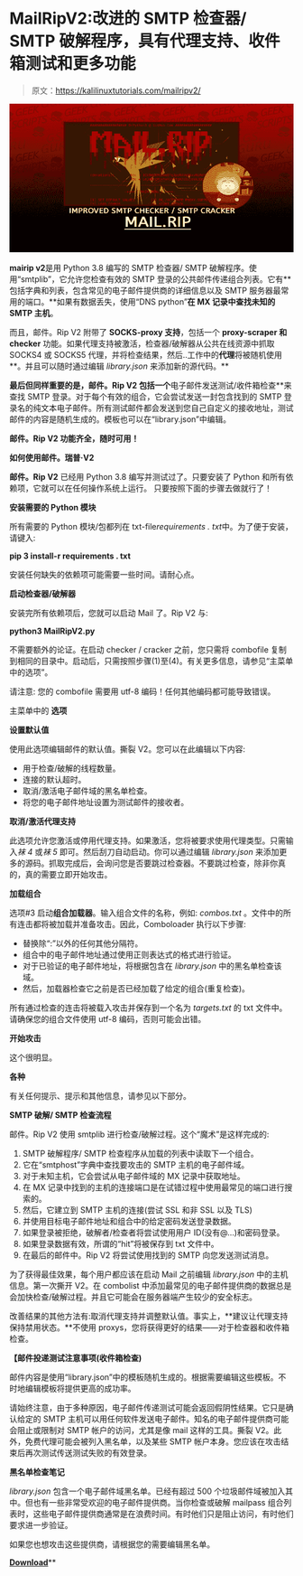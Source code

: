# MailRipV2:改进的 SMTP 检查器/ SMTP 破解程序，具有代理支持、收件箱测试和更多功能

> 原文：<https://kalilinuxtutorials.com/mailripv2/>

[![](img//ae515d44cc3df4a53bd045ca874bbfa6.png)](https://1.bp.blogspot.com/-Fa7Ekuzrb9Y/YUyDmCMGQ1I/AAAAAAAAK7Y/0rz8Ndh6dmM8vB2aHRFPlOv9ZT78TCSUwCLcBGAsYHQ/s728/Mail.Rip-Improved-SMTP-Checker-SMTP-Cracker%2B%25281%2529.png)

**mairip v2**是用 Python 3.8 编写的 SMTP 检查器/ SMTP 破解程序。使用“smtplib”，它允许您检查有效的 SMTP 登录的公共邮件传递组合列表。它有**包括字典和列表，包含常见的电子邮件提供商的详细信息以及 SMTP 服务器最常用的端口。**如果有数据丢失，使用“DNS python”**在 MX 记录中查找未知的 SMTP 主机**。

而且，邮件。Rip V2 附带了 **SOCKS-proxy 支持**，包括一个 **proxy-scraper 和 checker** 功能。如果代理支持被激活，检查器/破解器从公共在线资源中抓取 SOCKS4 或 SOCKS5 代理，并将检查结果，然后..工作中的**代理**将被随机使用**。并且可以随时通过编辑 *library.json* 来添加新的源代码。**

 **最后但同样重要的是，邮件。Rip V2 包括一个**电子邮件发送测试/收件箱检查**来查找 SMTP 登录。对于每个有效的组合，它会尝试发送一封包含找到的 SMTP 登录名的纯文本电子邮件。所有测试邮件都会发送到您自己自定义的接收地址，测试邮件的内容是随机生成的。模板也可以在“library.json”中编辑。

**邮件。Rip V2 功能齐全，随时可用！**

**如何使用邮件。瑞普·V2**

**邮件。Rip V2** 已经用 Python 3.8 编写并测试过了。只要安装了 Python 和所有依赖项，它就可以在任何操作系统上运行。
只要按照下面的步骤去做就行了！

**安装需要的 Python 模块**

所有需要的 Python 模块/包都列在 txt-file*requirements . txt*中。为了便于安装，请键入:

**pip 3 install-r requirements . txt**

安装任何缺失的依赖项可能需要一些时间。请耐心点。

**启动检查器/破解器**

安装完所有依赖项后，您就可以启动 Mail 了。Rip V2 与:

**python3 MailRipV2.py**

不需要额外的论证。在启动 checker / cracker 之前，您只需将 combofile 复制到相同的目录中。启动后，只需按照步骤(1)至(4)。有关更多信息，请参见“主菜单中的选项”。

请注意:
您的 combofile 需要用 utf-8 编码！任何其他编码都可能导致错误。

主菜单中的 **选项**

**设置默认值**

使用此选项编辑邮件的默认值。撕裂 V2。您可以在此编辑以下内容:

*   用于检查/破解的线程数量。
*   连接的默认超时。
*   取消/激活电子邮件域的黑名单检查。
*   将您的电子邮件地址设置为测试邮件的接收者。

**取消/激活代理支持**

此选项允许您激活或停用代理支持。如果激活，您将被要求使用代理类型。只需输入*袜 4* 或*袜 5* 即可。然后刮刀自动启动。你可以通过编辑 *library.json* 来添加更多的源码。抓取完成后，会询问您是否要跳过检查器。不要跳过检查，除非你真的，真的需要立即开始攻击。

**加载组合**

选项#3 启动**组合加载器**。输入组合文件的名称，例如: *combos.txt* 。文件中的所有连击都将被加载并准备攻击。因此，Comboloader 执行以下步骤:

*   替换除“:”以外的任何其他分隔符。
*   组合中的电子邮件地址通过使用正则表达式的格式进行验证。
*   对于已验证的电子邮件地址，将根据包含在 *library.json* 中的黑名单检查该域。
*   然后，加载器检查它之前是否已经加载了给定的组合(重复检查)。

所有通过检查的连击将被载入攻击并保存到一个名为 *targets.txt* 的 txt 文件中。请确保您的组合文件使用 utf-8 编码，否则可能会出错。

**开始攻击**

这个很明显。

**各种**

有关任何提示、提示和其他信息，请参见以下部分。

**SMTP 破解/ SMTP 检查流程**

邮件。Rip V2 使用 smtplib 进行检查/破解过程。这个“魔术”是这样完成的:

1.  SMTP 破解程序/ SMTP 检查程序从加载的列表中读取下一个组合。
2.  它在“smtphost”字典中查找要攻击的 SMTP 主机的电子邮件域。
3.  对于未知主机，它会尝试从电子邮件域的 MX 记录中获取地址。
4.  在 MX 记录中找到的主机的连接端口是在试错过程中使用最常见的端口进行搜索的。
5.  然后，它建立到 SMTP 主机的连接(尝试 SSL 和非 SSL 以及 TLS)
6.  并使用目标电子邮件地址和组合中的给定密码发送登录数据。
7.  如果登录被拒绝，破解者/检查者将尝试使用用户 ID(没有@…)和密码登录。
8.  如果登录数据有效，所谓的“hit”将被保存到 txt 文件中。
9.  在最后的邮件中。Rip V2 将尝试使用找到的 SMTP 向您发送测试消息。

为了获得最佳效果，每个用户都应该在启动 Mail 之前编辑 *library.json* 中的主机信息。第一次撕开 V2。在 combolist 中添加最常见的电子邮件提供商的数据总是会加快检查/破解过程。并且它可能会在服务器端产生较少的安全标志。

改善结果的其他方法有:取消代理支持并调整默认值。事实上，**建议让代理支持保持禁用状态。**不使用 proxys，您将获得更好的结果——对于检查器和收件箱检查。

**【邮件投递测试注意事项(收件箱检查)**

邮件内容是使用“library.json”中的模板随机生成的。根据需要编辑这些模板。不时地编辑模板将提供更高的成功率。

请始终注意，由于多种原因，电子邮件传递测试可能会返回假阴性结果。它只是确认给定的 SMTP 主机可以用任何软件发送电子邮件。知名的电子邮件提供商可能会阻止或限制对 SMTP 帐户的访问，尤其是像 mail 这样的工具。撕裂 V2。此外，免费代理可能会被列入黑名单，以及某些 SMTP 帐户本身。您应该在攻击结束后再次测试传送测试失败的有效登录。

**黑名单检查笔记**

*library.json* 包含一个电子邮件域黑名单。已经有超过 500 个垃圾邮件域被加入其中。但也有一些非常受欢迎的电子邮件提供商。当你检查或破解 mailpass 组合列表时，这些电子邮件提供商通常是在浪费时间。有时他们只是阻止访问，有时他们要求进一步验证。

如果您也想攻击这些提供商，请根据您的需要编辑黑名单。

[**Download**](https://github.com/DrPython3/MailRipV2)**